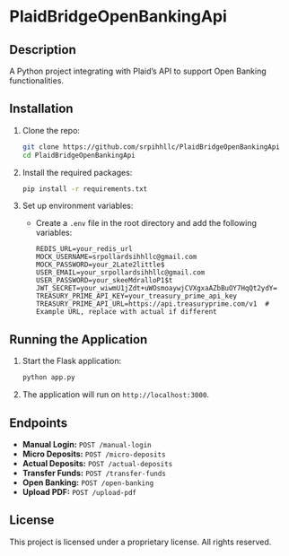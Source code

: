 # PlaidBridgeOpenBankingApi

## Description
A Python project integrating with Plaid’s API to support Open Banking functionalities.

## Installation

1. Clone the repo:
    ```sh
    git clone https://github.com/srpihhllc/PlaidBridgeOpenBankingApi
    cd PlaidBridgeOpenBankingApi
    ```

2. Install the required packages:
    ```sh
    pip install -r requirements.txt
    ```

3. Set up environment variables:
    - Create a `.env` file in the root directory and add the following variables:
      ```env
      REDIS_URL=your_redis_url
      MOCK_USERNAME=srpollardsihhllc@gmail.com
      MOCK_PASSWORD=your_2Late2little$
      USER_EMAIL=your_srpollardsihhllc@gmail.com
      USER_PASSWORD=your_skeeMdralloP1$t
      JWT_SECRET=your_wiwmU1jZdt+uWOsmoaywjCVXgxaAZbBuOY7HqQt2ydY=
      TREASURY_PRIME_API_KEY=your_treasury_prime_api_key
      TREASURY_PRIME_API_URL=https://api.treasuryprime.com/v1  # Example URL, replace with actual if different
      ```

## Running the Application

1. Start the Flask application:
    ```sh
    python app.py
    ```

2. The application will run on `http://localhost:3000`.

## Endpoints

- **Manual Login:** `POST /manual-login`
- **Micro Deposits:** `POST /micro-deposits`
- **Actual Deposits:** `POST /actual-deposits`
- **Transfer Funds:** `POST /transfer-funds`
- **Open Banking:** `POST /open-banking`
- **Upload PDF:** `POST /upload-pdf`

## License

This project is licensed under a proprietary license. All rights reserved.

